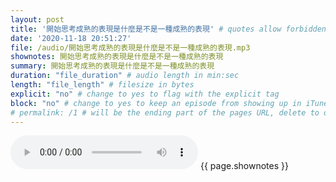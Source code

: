 ```yaml
---
layout: post
title: '開始思考成熟的表現是什麼是不是一種成熟的表現' # quotes allow forbidden characters like the colon
date: '2020-11-18 20:51:27'
file: /audio/開始思考成熟的表現是什麼是不是一種成熟的表現.mp3
shownotes: 開始思考成熟的表現是什麼是不是一種成熟的表現
summary: 開始思考成熟的表現是什麼是不是一種成熟的表現
duration: "file_duration" # audio length in min:sec
length: "file_length" # filesize in bytes
explicit: "no" # change to yes to flag with the explicit tag
block: "no" # change to yes to keep an episode from showing up in iTunes
# permalink: /1 # will be the ending part of the pages URL, delete to default to the title
---
```


<audio controls>
<source src="{{site.url}}{{site.baseurl}}{{ page.file }}" type="audio/x-mp3">
Your browser does not support the audio element.
</audio>
{{ page.shownotes }}
